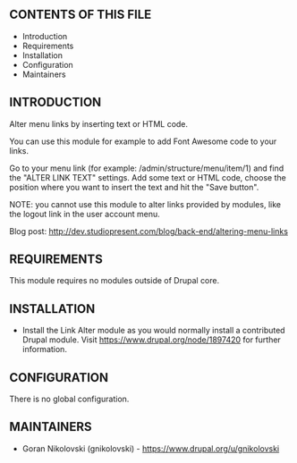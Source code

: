 CONTENTS OF THIS FILE
---------------------

 * Introduction
 * Requirements
 * Installation
 * Configuration
 * Maintainers


INTRODUCTION
------------

Alter menu links by inserting text or HTML code.

You can use this module for example to add Font Awesome code to your links.

Go to your menu link (for example: /admin/structure/menu/item/1) and find 
the "ALTER LINK TEXT" settings. Add some text or HTML code, choose the position 
where you want to insert the text and hit the "Save button".

NOTE: you cannot use this module to alter links provided by modules, like the
logout link in the user account menu.

Blog post: http://dev.studiopresent.com/blog/back-end/altering-menu-links


REQUIREMENTS
------------

This module requires no modules outside of Drupal core.


INSTALLATION
------------

 * Install the Link Alter module as you would normally install a contributed
   Drupal module. Visit https://www.drupal.org/node/1897420 for further
   information.


CONFIGURATION
-------------

There is no global configuration.


MAINTAINERS
-----------

 * Goran Nikolovski (gnikolovski) - https://www.drupal.org/u/gnikolovski
